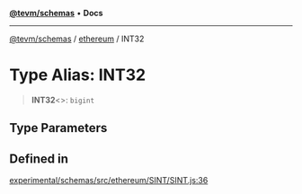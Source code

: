[**@tevm/schemas**](../../README.md) • **Docs**

***

[@tevm/schemas](../../modules.md) / [ethereum](../README.md) / INT32

# Type Alias: INT32

> **INT32**\<\>: `bigint`

## Type Parameters

## Defined in

[experimental/schemas/src/ethereum/SINT/SINT.js:36](https://github.com/evmts/tevm-monorepo/blob/main/experimental/schemas/src/ethereum/SINT/SINT.js#L36)
